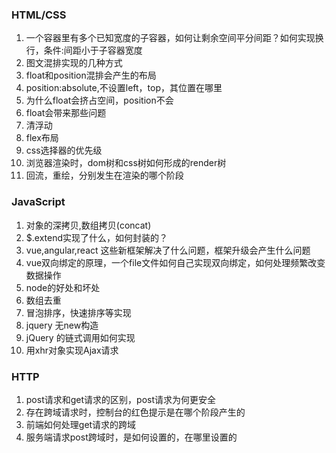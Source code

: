 ### HTML/CSS

1. 一个容器里有多个已知宽度的子容器，如何让剩余空间平分间距？如何实现换行，条件:间距小于子容器宽度
2. 图文混排实现的几种方式
3. float和position混排会产生的布局
4. position:absolute,不设置left，top，其位置在哪里
5. 为什么float会挤占空间，position不会
6. float会带来那些问题
7. 清浮动
8. flex布局
9. css选择器的优先级
10. 浏览器渲染时，dom树和css树如何形成的render树
11. 回流，重绘，分别发生在渲染的哪个阶段


### JavaScript
1. 对象的深拷贝,数组拷贝(concat)
2. $.extend实现了什么，如何封装的？
3. vue,angular,react 这些新框架解决了什么问题，框架升级会产生什么问题
4. vue双向绑定的原理，一个file文件如何自己实现双向绑定，如何处理频繁改变数据操作
5. node的好处和坏处
6. 数组去重
7. 冒泡排序，快速排序等实现
8. jquery 无new构造
9. jQuery 的链式调用如何实现
10. 用xhr对象实现Ajax请求

### HTTP
1. post请求和get请求的区别，post请求为何更安全
2. 存在跨域请求时，控制台的红色提示是在哪个阶段产生的
3. 前端如何处理get请求的跨域
4. 服务端请求post跨域时，是如何设置的，在哪里设置的